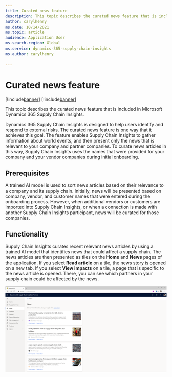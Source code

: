 ```yaml
---
title: Curated news feature
description: This topic describes the curated news feature that is included in Microsoft Dynamics 365 Supply Chain Insights.
author: carylhenry
ms.date: 10/14/2021
ms.topic: article
audience: Application User
ms.search.region: Global
ms.service: dynamics-365-supply-chain-insights
ms.author: carylhenry

---
```


# Curated news feature

[!include[banner](includes/banner.md)]
[!include[banner](includes/preview-banner.md)]

This topic describes the curated news feature that is included in Microsoft Dynamics 365 Supply Chain Insights.

Dynamics 365 Supply Chain Insights is designed to help users identify and respond to external risks. The curated news feature is one way that it achieves this goal. The feature enables Supply Chain Insights to gather information about world events, and then present only the news that is relevant to your company and partner companies. To curate news articles in this way, Supply Chain Insights uses the names that were provided for your company and your vendor companies during initial onboarding.

## Prerequisites

A trained AI model is used to sort news articles based on their relevance to a company and its supply chain. Initially, news will be presented based on company, vendor, and customer names that were entered during the onboarding process. However, when additional vendors or customers are imported into Supply Chain Insights, or when a connection is made with another Supply Chain Insights participant, news will be curated for those companies.

## Functionality

Supply Chain Insights curates recent relevant news articles by using a trained AI model that identifies news that could affect a supply chain. The news articles are then presented as tiles on the **Home** and **News** pages of the application. If you select **Read article** on a tile, the news story is opened on a new tab. If you select **View impacts** on a tile, a page that is specific to the news article is opened. There, you can see which partners in your supply chain could be affected by the news.

![list of news articles](media/news-list.PNG)
